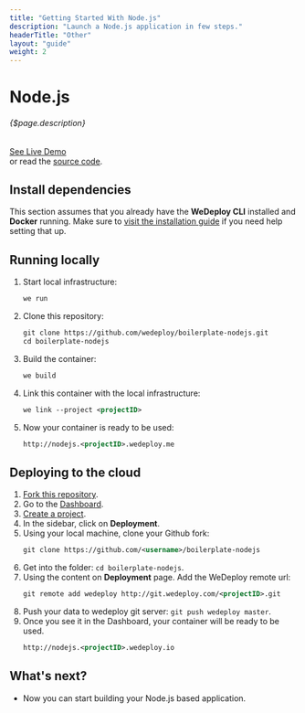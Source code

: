 ```yaml
---
title: "Getting Started With Node.js"
description: "Launch a Node.js application in few steps."
headerTitle: "Other"
layout: "guide"
weight: 2
---
```


# Node.js

###### {$page.description}

<div class="guide-btn-cta">
	<a class="btn btn-accent btn-sm" href="http://boilerplate-nodejs.wedeploy.io" target="_blank">
		<span class="icon-16-external"></span>See Live Demo
	</a>
</div>

<div class="guide-aux-cta">
	or read the <a href="https://github.com/wedeploy/boilerplate-nodejs/" target="_blank">source code</a>.
</div>

<article id="1">

## Install dependencies

This section assumes that you already have the **WeDeploy CLI** installed and **Docker** running. Make sure to [visit the installation guide](/docs/intro/using-the-command-line.html) if you need help setting that up.

</article>

<article id="2">

## Running locally

<ol>

<li>Start local infrastructure:</li>

```xml
we run
```

<li>Clone this repository:</li>

```xml
git clone https://github.com/wedeploy/boilerplate-nodejs.git
cd boilerplate-nodejs
```

<li>Build the container:</li>

```xml
we build
```

<li>Link this container with the local infrastructure:</li>

```xml
we link --project <projectID>
```

<li>Now your container is ready to be used:</li>

```xml
http://nodejs.<projectID>.wedeploy.me
```

</ol>

</article>

<article id="3">

## Deploying to the cloud

<ol>

<li><a href="https://github.com/wedeploy/boilerplate-nodejs/fork">Fork this repository</a>.</li>

<li>Go to the <a href="http://dashboard.wedeploy.com">Dashboard</a>.</li>

<li><a href="http://dashboard.wedeploy.com/projects/create">Create a project</a>.</li>

<li>In the sidebar, click on <strong>Deployment</strong>.</li>

<li>Using your local machine, clone your Github fork:</li>

```xml
git clone https://github.com/<username>/boilerplate-nodejs
```

<li>Get into the folder: <code>cd boilerplate-nodejs</code>.</li>

<li>Using the content on <strong>Deployment</strong> page. Add the WeDeploy remote url:</li>

```xml
git remote add wedeploy http://git.wedeploy.com/<projectID>.git
```

<li>Push your data to wedeploy git server: <code>git push wedeploy master</code>.</li>

<li>Once you see it in the Dashboard, your container will be ready to be used.</li>

```xml
http://nodejs.<projectID>.wedeploy.io
```

</ol>

</article>

## What's next?

* Now you can start building your Node.js based application.
